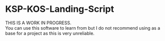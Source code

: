# KSP-KOS-Landing-Script
THIS IS A WORK IN PROGRESS.  
You can use this software to learn from but I do not recommend using as a base for a project as this is very unreliable.
